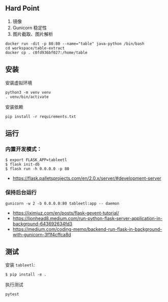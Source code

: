 ## Hard Point
1. 镜像
2. Gunicorn 稳定性
3. 图片截取、图片解析



```
docker run -dit -p 80:80 --name="table" java-python /bin/bash 
cd workspace/table-extract
docker cp . c0fd936bf027:/home/table
```



## 安装

安装虚拟环境

```
python3 -m venv venv
. venv/bin/activate
```

安装依赖

```
pip install -r requirements.txt
```

## 运行

### 内置开发模式：


```
$ export FLASK_APP=tableetl
$ flask init-db
$ flask run -h 0.0.0.0 -p 80
```

- https://flask.palletsprojects.com/en/2.0.x/server/#development-server

### 保持后台运行

```
gunicorn -w 2 -b 0.0.0.0:80 tableetl:app -- daemon
```

- https://iximiuz.com/en/posts/flask-gevent-tutorial/
- https://lionhead8.medium.com/run-python-flask-server-application-in-background-643692634fd3
- https://medium.com/coding-memo/backend-run-flask-in-background-with-gunicorn-3f1f4cffca8d

## 测试

安装 `tableetl`:

```
$ pip install -e .
```

执行测试

```
pytest
```


